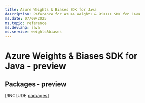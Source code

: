 ```yaml
---
title: Azure Weights & Biases SDK for Java
description: Reference for Azure Weights & Biases SDK for Java
ms.date: 07/09/2025
ms.topic: reference
ms.devlang: java
ms.service: weights&biases
---
```

# Azure Weights & Biases SDK for Java - preview
## Packages - preview
[!INCLUDE [packages](weights-&-biases-index.md)]